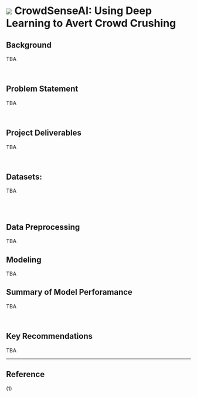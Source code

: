 # ![](https://ga-dash.s3.amazonaws.com/production/assets/logo-9f88ae6c9c3871690e33280fcf557f33.png) CrowdSenseAI: Using Deep Learning to Avert Crowd Crushing



## Background
TBA

<br>


## Problem Statement
TBA

<br>

## Project Deliverables
TBA

<br>

## Datasets:
TBA

<br>
<br>

## Data Preprocessing
TBA

## Modeling

TBA
<br>

## Summary of Model Perforamance

TBA

<br>


## Key Recommendations

TBA


---
## Reference
(1) 

